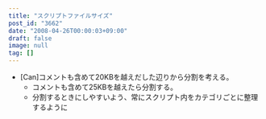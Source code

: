 ```yaml
---
title: "スクリプトファイルサイズ"
post_id: "3662"
date: "2008-04-26T00:00:03+09:00"
draft: false
image: null
tag: []
---
```



* [Can]コメントも含めて20KBを越えだした辺りから分割を考える。
  * コメントも含めて25KBを越えたら分割する。
  * 分割するときにしやすいよう、常にスクリプト内をカテゴリごとに整理するように
